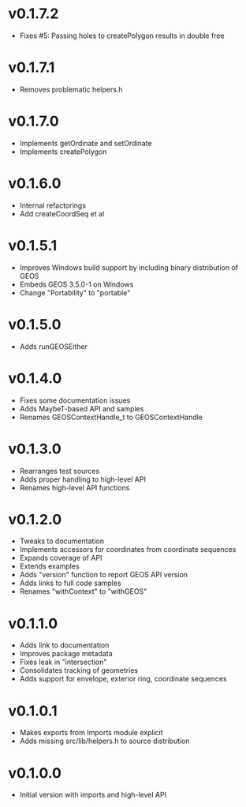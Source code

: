 # v0.1.7.2

* Fixes #5: Passing holes to createPolygon results in double free

# v0.1.7.1

* Removes problematic helpers.h

# v0.1.7.0

* Implements getOrdinate and setOrdinate
* Implements createPolygon

# v0.1.6.0

* Internal refactorings
* Add createCoordSeq et al

# v0.1.5.1

* Improves Windows build support by including binary distribution of GEOS
* Embeds GEOS 3.5.0-1 on Windows
* Change "Portability" to "portable"

# v0.1.5.0

* Adds runGEOSEither

# v0.1.4.0

* Fixes some documentation issues
* Adds MaybeT-based API and samples
* Renames GEOSContextHandle_t to GEOSContextHandle

# v0.1.3.0

* Rearranges test sources
* Adds proper handling to high-level API
* Renames high-level API functions

# v0.1.2.0

* Tweaks to documentation
* Implements accessors for coordinates from coordinate sequences
* Expands coverage of API
* Extends examples
* Adds "version" function to report GEOS API version
* Adds links to full code samples
* Renames "withContext" to "withGEOS"

# v0.1.1.0

* Adds link to documentation
* Improves package metadata
* Fixes leak in "intersection"
* Consolidates tracking of geometries
* Adds support for envelope, exterior ring, coordinate sequences

# v0.1.0.1

* Makes exports from Imports module explicit
* Adds missing src/lib/helpers.h to source distribution

# v0.1.0.0

* Initial version with imports and high-level API
